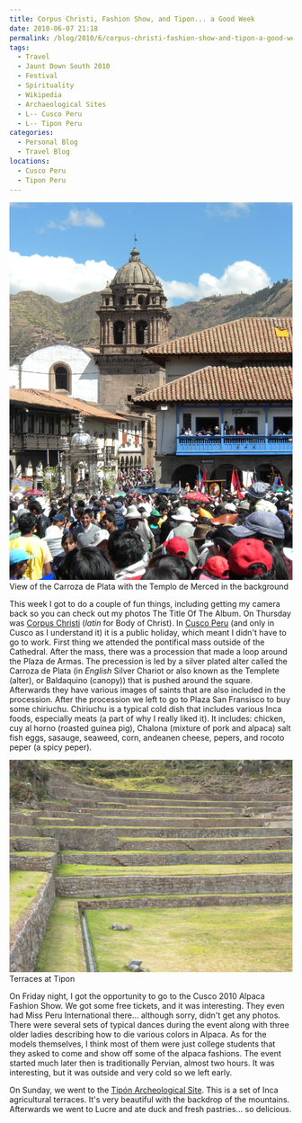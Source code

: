 ```yaml
---
title: Corpus Christi, Fashion Show, and Tipon... a Good Week
date: 2010-06-07 21:18
permalink: /blog/2010/6/corpus-christi-fashion-show-and-tipon-a-good-week
tags:
  - Travel
  - Jaunt Down South 2010
  - Festival
  - Spirituality
  - Wikipedia
  - Archaeological Sites
  - L-- Cusco Peru
  - L-- Tipon Peru
categories:
  - Personal Blog
  - Travel Blog
locations: 
  - Cusco Peru
  - Tipon Peru
---
```


![View of the Carroza de Plata with the Templo de Merced in the background][1] View of the Carroza de Plata with the Templo de Merced in the background 

   [1]: /assets/media/view-carroza-plata-templo-merced.jpg

This week I got to do a couple of fun things, including getting my camera back so you can check out my photos The Title Of The Album. On Thursday was [Corpus Christi][2] (_latin_ for Body of Christ). In [Cusco Peru][3] (and only in Cusco as I understand it) it is a public holiday, which meant I didn't have to go to work. First thing we attended the pontifical mass outside of the Cathedral. After the mass, there was a procession that made a loop around the Plaza de Armas. The precession is led by a silver plated alter called the Carroza de Plata (in _English_ Silver Chariot or also known as the Templete (alter), or Baldaquino (canopy)) that is pushed around the square. Afterwards they have various images of saints that are also included in the procession. After the procession we left to go to Plaza San Fransisco to buy some chiriuchu. Chiriuchu is a typical cold dish that includes various Inca foods, especially meats (a part of why I really liked it). It includes: chicken, cuy al horno (roasted guinea pig), Chalona (mixture of pork and alpaca) salt fish eggs, sasauge, seaweed, corn, andeanen cheese, pepers, and rocoto peper (a spicy peper).

   [2]: http://en.wikipedia.org/wiki/Corpus_Christi_(feast)
   [3]: http://en.wikipedia.org/wiki/Cusco

![Terraces at Tipon][4] Terraces at Tipon 

   [4]: /assets/media/terraces-tipon.jpg

On Friday night, I got the opportunity to go to the Cusco 2010 Alpaca Fashion Show. We got some free tickets, and it was interesting. They even had Miss Peru International there… although sorry, didn't get any photos. There were several sets of typical dances during the event along with three older ladies describing how to die various colors in Alpaca. As for the models themselves, I think most of them were just college students that they asked to come and show off some of the alpaca fashions. The event started much later then is traditionally Pervian, almost two hours. It was interesting, but it was outside and very cold so we left early.

On Sunday, we went to the [Tipón Archeological Site][5]. This is a set of Inca agricultural terraces. It's very beautiful with the backdrop of the mountains. Afterwards we went to Lucre and ate duck and fresh pastries… so delicious.

   [5]: http://en.wikipedia.org/wiki/Tip%C3%B3n
